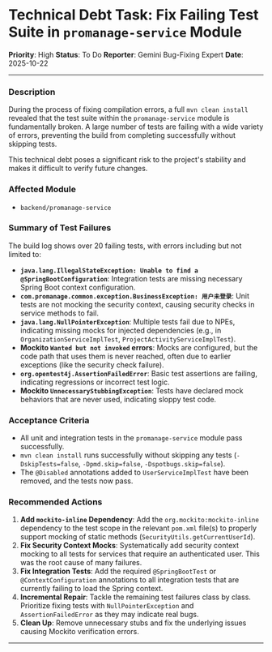 # Technical Debt Task: Fix Failing Test Suite in `promanage-service` Module

**Priority**: High
**Status**: To Do
**Reporter**: Gemini Bug-Fixing Expert
**Date**: 2025-10-22

---

### Description

During the process of fixing compilation errors, a full `mvn clean install` revealed that the test suite within the `promanage-service` module is fundamentally broken. A large number of tests are failing with a wide variety of errors, preventing the build from completing successfully without skipping tests.

This technical debt poses a significant risk to the project's stability and makes it difficult to verify future changes.

### Affected Module

- `backend/promanage-service`

### Summary of Test Failures

The build log shows over 20 failing tests, with errors including but not limited to:

- **`java.lang.IllegalStateException: Unable to find a @SpringBootConfiguration`**: Integration tests are missing necessary Spring Boot context configuration.
- **`com.promanage.common.exception.BusinessException: 用户未登录`**: Unit tests are not mocking the security context, causing security checks in service methods to fail.
- **`java.lang.NullPointerException`**: Multiple tests fail due to NPEs, indicating missing mocks for injected dependencies (e.g., in `OrganizationServiceImplTest`, `ProjectActivityServiceImplTest`).
- **Mockito `Wanted but not invoked` errors**: Mocks are configured, but the code path that uses them is never reached, often due to earlier exceptions (like the security check failure).
- **`org.opentest4j.AssertionFailedError`**: Basic test assertions are failing, indicating regressions or incorrect test logic.
- **Mockito `UnnecessaryStubbingException`**: Tests have declared mock behaviors that are never used, indicating sloppy test code.

### Acceptance Criteria

- All unit and integration tests in the `promanage-service` module pass successfully.
- `mvn clean install` runs successfully without skipping any tests (`-DskipTests=false`, `-Dpmd.skip=false`, `-Dspotbugs.skip=false`).
- The `@Disabled` annotations added to `UserServiceImplTest` have been removed, and the tests now pass.

### Recommended Actions

1.  **Add `mockito-inline` Dependency**: Add the `org.mockito:mockito-inline` dependency to the test scope in the relevant `pom.xml` file(s) to properly support mocking of static methods (`SecurityUtils.getCurrentUserId`).
2.  **Fix Security Context Mocks**: Systematically add security context mocking to all tests for services that require an authenticated user. This was the root cause of many failures.
3.  **Fix Integration Tests**: Add the required `@SpringBootTest` or `@ContextConfiguration` annotations to all integration tests that are currently failing to load the Spring context.
4.  **Incremental Repair**: Tackle the remaining test failures class by class. Prioritize fixing tests with `NullPointerException` and `AssertionFailedError` as they may indicate real bugs.
5.  **Clean Up**: Remove unnecessary stubs and fix the underlying issues causing Mockito verification errors.

---
